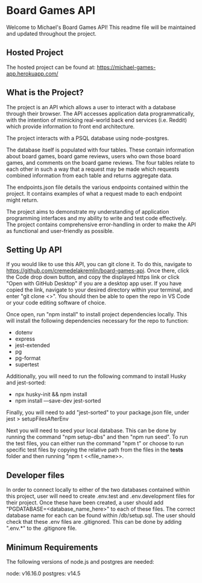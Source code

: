 # Board Games API

Welcome to Michael's Board Games API! This readme file will be maintained and updated throughout the project. 

## Hosted Project

The hosted project can be found at: https://michael-games-app.herokuapp.com/

## What is the Project?

The project is an API which allows a user to interact with a database through their browser. The API accesses application data programmatically, with the intention of mimicking real-world back end services (i.e. Reddit) which provide information to front end architecture.

The project interacts with a PSQL database using node-postgres.

The database itself is populated with four tables. These contain information about board games, board game reviews, users who own those board games, and comments on the board game reviews. The four tables relate to each other in such a way that a request may be made which requests combined information from each table and returns aggregate data. 

The endpoints.json file details the various endpoints contained within the project. It contains examples of what a request made to each endpoint might return.

The project aims to demonstrate my understanding of application programming interfaces and my ability to write and test code effectively. The project contains comprehensive error-handling in order to make the API as functional and user-friendly as possible.

## Setting Up API

If you would like to use this API, you can git clone it. To do this, navigate to https://github.com/cremedelakremlin/board-games-api. Once there, click the Code drop down button, and copy the displayed https link or click "Open with GitHub Desktop" if you are a desktop app user. If you have copied the link, navigate to your desired directory within your terminal, and enter "git clone <<URL>>". You should then be able to open the repo in VS Code or your code editing software of choice.

Once open, run "npm install" to install project dependencies locally. This will install the following dependencies necessary for the repo to function:

- dotenv
- express
- jest-extended
- pg
- pg-format
- supertest

Additionally, you will need to run the following command to install Husky and jest-sorted:

- npx husky-init && npm install
- npm install —save-dev jest-sorted

Finally, you will need to add "jest-sorted" to your package.json file, under jest > setupFilesAfterEnv

Next you will need to seed your local database. This can be done by running the command "npm setup-dbs" and then "npm run seed". To run the test files, you can either run the command "npm t" or choose to run specific test files by copying the relative path from the files in the __tests__ folder and then running "npm t <<file_name>>.


## Developer files

In order to connect locally to either of the two databases contained within this project, user will need to create .env.test and .env.development files for their project. Once these have been created, a user should add "PGDATABASE=<database_name_here>" to each of these files. The correct database name for each can be found within /db/setup.sql. The user should check that these .env files are .gitignored. This can be done by adding ".env.*" to the .gitignore file.

## Minimum Requirements

The following versions of node.js and postgres are needed:

node: v16.16.0
postgres: v14.5